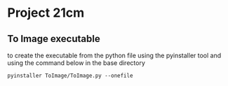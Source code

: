 # Project 21cm 

## To Image executable 
to create the executable from the python file using the pyinstaller tool and using the command below in the base directory

```
pyinstaller ToImage/ToImage.py --onefile
```